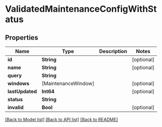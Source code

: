 # ValidatedMaintenanceConfigWithStatus

## Properties
Name | Type | Description | Notes
------------ | ------------- | ------------- | -------------
**id** | **String** |  | [optional] 
**name** | **String** |  | [optional] 
**query** | **String** |  | 
**windows** | [MaintenanceWindow] |  | [optional] 
**lastUpdated** | **Int64** |  | [optional] 
**status** | **String** |  | 
**invalid** | **Bool** |  | [optional] 

[[Back to Model list]](../README.md#documentation-for-models) [[Back to API list]](../README.md#documentation-for-api-endpoints) [[Back to README]](../README.md)


